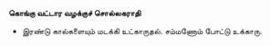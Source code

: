 **கொங்கு வட்டார வழக்குச் சொல்லகராதி**
- இரண்டு கால்களையும் மடக்கி உட்காருதல். சம்மணோம் போட்டு உக்காரு.

